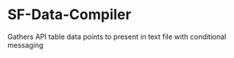 # SF-Data-Compiler
Gathers API table data points to present in text file with conditional messaging
